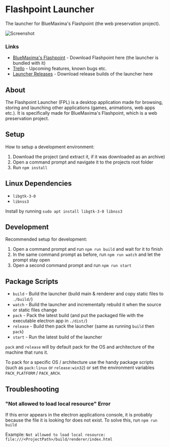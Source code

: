 # Flashpoint Launcher
The launcher for BlueMaxima's Flashpoint (the web preservation project).

![Screenshot](https://user-images.githubusercontent.com/10117720/55276674-a24e8c80-52f6-11e9-8b59-4fb396c36026.png)

### Links
* [BlueMaxima's Flashpoint](http://bluemaxima.org/flashpoint) - Download Flashpoint here (the launcher is bundled with it)
* [Trello](https://trello.com/b/Tu9E5GLk/launcher) - Upcoming features, known bugs etc.
* [Launcher Releases](https://github.com/FlashpointProject/launcher/releases) - Download release builds of the launcher here

## About
The Flashpoint Launcher (FPL) is a desktop application made for browsing, storing and launching other applications (games, animations, web apps etc.). It is specifically made for BlueMaxima's Flashpoint, which is a web preservation project.

## Setup
How to setup a development environment:
1. Download the project (and extract it, if it was downloaded as an archive)
2. Open a command prompt and navigate it to the projects root folder
3. Run ``npm install``

## Linux Dependencies
* `libgtk-3-0`
* `libnss3`

Install by running ``sudo apt install libgtk-3-0 libnss3``

## Development
Recommended setup for development:
1. Open a command prompt and run ``npm run build`` and wait for it to finish
2. In the same command prompt as before, run ``npm run watch`` and let the prompt stay open
3. Open a second command prompt and run ``npm run start``

## Package Scripts
* ``build`` - Build the launcher (build main & renderer and copy static files to ``./build/``)
* ``watch`` - Build the launcher and incrementally rebuild it when the source or static files change
* ``pack`` - Pack the latest build (and put the packaged file with the executable electron app in ``./dist/``)
* ``release`` - Build then pack the launcher (same as running ``build`` then ``pack``)
* ``start`` - Run the latest build of the launcher

``pack`` and ``release`` will by default pack for the OS and architecture of the machine that runs it.

To pack for a specific OS / architecture use the handy package scripts (such as ``pack:linux`` or ``release:win32``) or set the environment variables ``PACK_PLATFORM`` / ``PACK_ARCH``.

## Troubleshooting

### "Not allowed to load local resource" Error
If this error appears in the electron applications console, it is probably because the file it is looking for does not exist. To solve this, run ``npm run build``

Example: ``Not allowed to load local resource: file:///<ProjectPath>/build/renderer/index.html``
